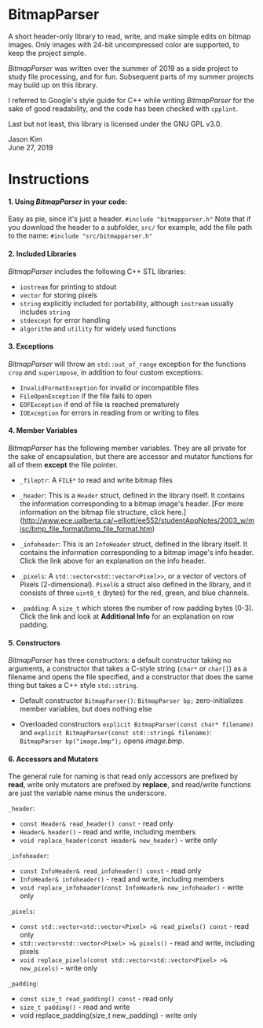 # BitmapParser

A short header-only library to read, write, and make simple edits on bitmap images. Only images with 24-bit uncompressed color are supported, to keep the project simple.

*BitmapParser* was written over the summer of 2019 as a side project to study file processing, and for fun. Subsequent parts of my summer projects may build up on this library.

I referred to Google's style guide for C++ while writing *BitmapParser* for the sake of good readability, and the code has been checked with `cpplint`.

Last but not least, this library is licensed under the GNU GPL v3.0.

Jason Kim  
June 27, 2019

# Instructions
#### 1. Using *BitmapParser* in your code:
Easy as pie, since it's just a header. `#include "bitmapparser.h"`
Note that if you download the header to a subfolder, `src/` for example, add the file path to the name: `#include "src/bitmapparser.h"`

#### 2. Included Libraries
*BitmapParser* includes the following C++ STL libraries:
 
* `iostream` for printing to stdout
* `vector` for storing pixels
* `string` explicitly included for portability, although `iostream` usually includes `string`
* `stdexcept` for error handling
* `algorithm` and `utility` for widely used functions

#### 3. Exceptions
*BitmapParser* will throw an `std::out_of_range` exception for the functions `crop` and `superimpose`, in addition to four custom exceptions:

* `InvalidFormatException` for invalid or incompatible files
* `FileOpenException` if the file fails to open
* `EOFException` if end of file is reached prematurely
* `IOException` for errors in reading from or writing to files

#### 4. Member Variables
*BitmapParser* has the following member variables. They are all private for the sake of encapsulation, but there are accessor and mutator functions for all of them **except** the file pointer.

* `_fileptr`: A `FILE*` to read and write bitmap files
* `_header`: This is a `Header` struct, defined in the library itself. It contains the information corresponding to a bitmap image's header. [For more information on the bitmap file structure, click here.] (http://www.ece.ualberta.ca/~elliott/ee552/studentAppNotes/2003_w/misc/bmp_file_format/bmp_file_format.htm)

* `_infoheader`: This is an `InfoHeader` struct, defined in the library itself. It contains the information corresponding to a bitmap image's info header. Click the link above for an explanation on the info header.

* `_pixels`: A `std::vector<std::vector<Pixel>>`, or a vector of vectors of Pixels (2-dimensional). `Pixel`is a struct also defined in the library, and it consists of three `uint8_t` (bytes) for the red, green, and blue channels.

* `_padding`: A `size_t` which stores the number of row padding bytes (0-3). Click the link and look at **Additional Info** for an explanation on row padding.

#### 5. Constructors
*BitmapParser* has three constructors: a default constructor taking no arguments, a constructor that takes a C-style string (`char*` or `char[]`) as a filename and opens the file specified, and a constructor that does the same thing but takes a C++ style `std::string`. 

* Default constructor `BitmapParser()`: `BitmapParser bp;` zero-initializes member variables, but does nothing else

* Overloaded constructors `explicit BitmapParser(const char* filename)` and `explicit BitmapParser(const std::string& filename)`: `BitmapParser bp("image.bmp");` opens *image.bmp*.

#### 6. Accessors and Mutators
The general rule for naming is that read only accessors are prefixed by **read**, write only mutators are prefixed by **replace**, and read/write functions are just the variable name minus the underscore.

`_header`:

* `const Header& read_header() const` - read only
* `Header& header()` - read and write, including members
* `void replace_header(const Header& new_header)` - write only

`_infoheader`:

* `const InfoHeader& read_infoheader() const` - read only
* `InfoHeader& infoheader()` - read and write, including members
* `void replace_infoheader(const InfoHeader& new_infoheader)` - write only

`_pixels`:

* `const std::vector<std::vector<Pixel> >& read_pixels() const` - read only
* `std::vector<std::vector<Pixel> >& pixels()` - read and write, including pixels
* `void replace_pixels(const std::vector<std::vector<Pixel> >& new_pixels)` - write only

`_padding`:

* `const size_t read_padding() const` - read only
* `size_t padding()` - read and write
* void replace_padding(size_t new_padding) - write only